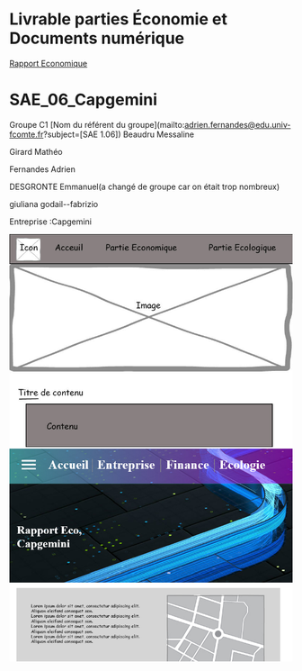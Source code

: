 # Livrable parties Économie et Documents numérique
[Rapport Economique](doc/Fernandes_SAES106_C1_Capgemini.pdf)

# SAE_06_Capgemini
Groupe C1 [Nom du référent du groupe](mailto:adrien.fernandes@edu.univ-fcomte.fr?subject=[SAE 1.06]) 
Beaudru Messaline

Girard Mathéo

Fernandes Adrien

DESGRONTE Emmanuel(a changé de groupe car on était trop nombreux)

giuliana godail--fabrizio

Entreprise :Capgemini

![écran de zoning](doc/Ecran_zoning.jpg)
![écran de prototype](doc/Ecran_prototype.jpg)
